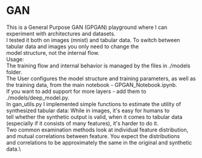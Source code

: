 # GAN
This is a General Purpose GAN (GPGAN) playground where I can experiment with architectures and datasets.\
I tested it both on images (mnist) and tabular data. To switch between tabular data and images you only need to change the\
model structure, not the internal flow.\
Usage:\
The training flow and internal behavior is managed by the files in ./models folder.\
The User configures the model structure and training parameters, as well as the training data, from the main notebook - GPGAN_Notebook.ipynb.\
If you want to add support for more layers - add them to ./models/deep_model.py.\
In gan_utils.py I implemented simple functions to estimate the utility of synthesized tabular data: While in images, it's easy for humans to\
tell whether the synthetic output is valid, when it comes to tabular data (especially if it consists of many features), it's harder to do it.\
Two common examination methods look at individual feature distribution, and mutual correlations between feature. You expect the distributions\
and correlations to be approximately the same in the original and synthetic data.\
